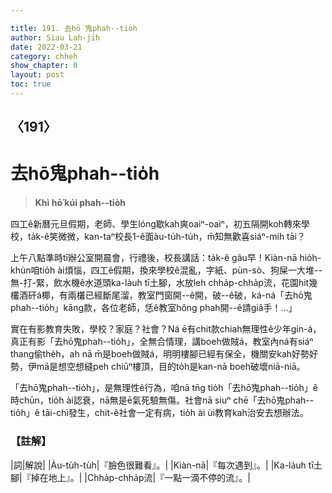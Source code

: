 ```yaml
---

title: 191. 去hō͘鬼phah--tio̍h
author: Siau Lah-jih
date: 2022-03-21
category: chheh
show_chapter: 0
layout: post
toc: true
---
```

  
## 〈191〉
# 去hō͘鬼phah--tio̍h
>**Khì hō͘ kúi phah--tio̍h**

四工ê新曆元旦假期，老師、學生lóng歇kah爽oaiⁿ-oaiⁿ，初五隔開koh轉來學校，ta̍k-ê笑微微，kan-taⁿ校長1-ê面àu-tu̍h-tu̍h，m̄知無歡喜siáⁿ-mih tāi？

上午八點準時tī辦公室開晨會，行禮後，校長講話：ta̍k-ê gâu早！Kiàn-nā hio̍h-khùn咱tio̍h ài煩惱，四工ê假期，換來學校ê混亂，字紙、pùn-sò、狗屎一大堆--無-打-緊，飲水機ê水道頭ka-la̍uh tī土腳，水放leh chha̍p-chha̍p流，花園hit幾欉酒矸á椰，有兩欉已經斷尾溜，教室門窗開--ê開，破--ê破，ká-ná「去hō͘鬼phah--tio̍h」kāng款，各位老師，恁ê教室hông phah開--ê請giâ手！…」

實在有影教育失敗，學校？家庭？社會？Ná ē有chit款chiah無理性ê少年gín-á，真正有影「去hō͘鬼phah--tio̍h」，全無合情理，講boeh做賊á，教室內ná有siáⁿ thang偷the̍h，ah nā m̄是boeh做賊á，明明樓腳已經有保全，機關安kah好勢好勢，伊mā是想空想縫peh chiūⁿ樓頂，目的to̍h是kan-nā boeh破壞niā-niā。

「去hō͘鬼phah--tio̍h」，是無理性ê行為，咱nā tn̄g tio̍h「去hō͘鬼phah--tio̍h」ê時chūn，tio̍h ài認衰，nā無是ē氣死驗無傷。社會nā siuⁿ chē「去hō͘鬼phah--tio̍h」ê tāi-chì發生，chit-ê社會一定有病，tio̍h ài ùi教育kah治安去想辦法。

### 【註解】

|詞|解說|
|Àu-tu̍h-tu̍h|『臉色很難看』。|
|Kiàn-nā|『每次遇到』。|
|Ka-la̍uh tī土腳|『掉在地上』。|
|Chha̍p-chha̍p流|『一點一滴不停的流』。|

